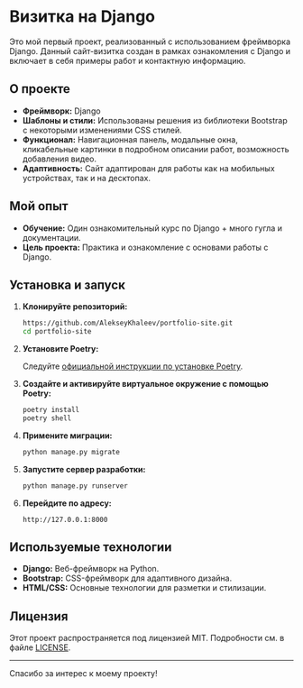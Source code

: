 # Визитка на Django

Это мой первый проект, реализованный с использованием фреймворка Django. Данный сайт-визитка создан в рамках ознакомления с Django и включает в себя примеры работ и контактную информацию.

## О проекте

- **Фреймворк:** Django
- **Шаблоны и стили:** Использованы решения из библиотеки Bootstrap с некоторыми изменениями CSS стилей.
- **Функционал:** Навигационная панель, модальные окна, кликабельные картинки в подробном описании работ, возможность добавления видео.
- **Адаптивность:** Сайт адаптирован для работы как на мобильных устройствах, так и на десктопах.

## Мой опыт

- **Обучение:** Один ознакомительный курс по Django + много гугла и документации.
- **Цель проекта:** Практика и ознакомление с основами работы с Django.

## Установка и запуск

1. **Клонируйте репозиторий:**

    ```bash
    https://github.com/AlekseyKhaleev/portfolio-site.git
    cd portfolio-site
    ```

2. **Установите Poetry:**

    Следуйте [официальной инструкции по установке Poetry](https://python-poetry.org/docs/#installation).

3. **Создайте и активируйте виртуальное окружение с помощью Poetry:**

    ```bash
    poetry install
    poetry shell
    ```

4. **Примените миграции:**

    ```bash
    python manage.py migrate
    ```

5. **Запустите сервер разработки:**

    ```bash
    python manage.py runserver
    ```

6. **Перейдите по адресу:**

    ```
    http://127.0.0.1:8000
    ```

## Используемые технологии

- **Django:** Веб-фреймворк на Python.
- **Bootstrap:** CSS-фреймворк для адаптивного дизайна.
- **HTML/CSS:** Основные технологии для разметки и стилизации.


## Лицензия

Этот проект распространяется под лицензией MIT. Подробности см. в файле [LICENSE](LICENSE).

---

Спасибо за интерес к моему проекту!
